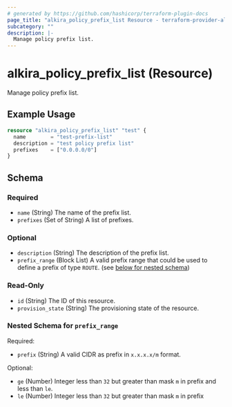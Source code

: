 ```yaml
---
# generated by https://github.com/hashicorp/terraform-plugin-docs
page_title: "alkira_policy_prefix_list Resource - terraform-provider-alkira"
subcategory: ""
description: |-
  Manage policy prefix list.
---
```


# alkira_policy_prefix_list (Resource)

Manage policy prefix list.

## Example Usage

```terraform
resource "alkira_policy_prefix_list" "test" {
  name        = "test-prefix-list"
  description = "test policy prefix list"
  prefixes    = ["0.0.0.0/0"]
}
```

<!-- schema generated by tfplugindocs -->
## Schema

### Required

- `name` (String) The name of the prefix list.
- `prefixes` (Set of String) A list of prefixes.

### Optional

- `description` (String) The description of the prefix list.
- `prefix_range` (Block List) A valid prefix range that could be used to define a prefix of type `ROUTE`. (see [below for nested schema](#nestedblock--prefix_range))

### Read-Only

- `id` (String) The ID of this resource.
- `provision_state` (String) The provisioning state of the resource.

<a id="nestedblock--prefix_range"></a>
### Nested Schema for `prefix_range`

Required:

- `prefix` (String) A valid CIDR as prefix in `x.x.x.x/m` format.

Optional:

- `ge` (Number) Integer less than `32` but greater than mask `m` in prefix and less than `le`.
- `le` (Number) Integer less than `32` but greater than mask `m` in prefix
